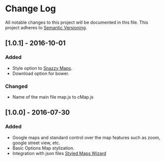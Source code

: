 # Change Log
All notable changes to this project will be documented in this file.
This project adheres to [Semantic Versioning](http://semver.org/).

## [1.0.1] - 2016-10-01
### Added
- Style option to [Snazzy Maps](https://snazzymaps.com).
- Download option for bower.

### Changed
- Name of the main file map.js to cMap.js

## [1.0.0] - 2016-07-30
### Added
- Google maps and standard control over the map features such as zoom, google street view, etc.
- Basic Options Map stylization.
- Integration with json files [Styled Maps Wizard](http://googlemaps.github.io/js-samples/styledmaps/wizard/index.html)

